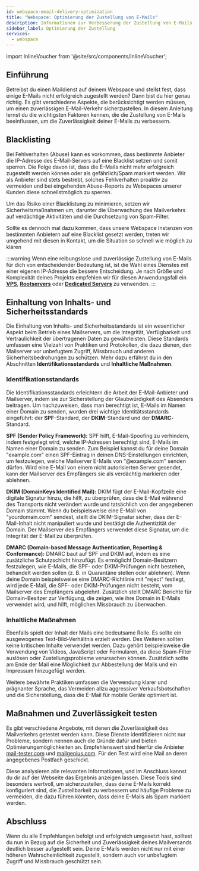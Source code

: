 ```yaml
---
id: webspace-email-delivery-optimization
title: "Webspace: Optimierung der Zustellung von E-Mails"
description: Informationen zur Verbesserung der Zustellung von E-Mails mit einem Webspace von ZAP-Hosting - ZAP-hosting.com Dokumentation
sidebar_label: Optimierung der Zustellung
services:
  - webspace
---
```


import InlineVoucher from '@site/src/components/InlineVoucher';


## Einführung

Betreibst du einen Maildienst auf deinem Webspace und stellst fest, dass einige E-Mails nicht erfolgreich zugestellt werden? Dann bist du hier genau richtig. Es gibt verschiedene Aspekte, die berücksichtigt werden müssen, um einen zuverlässigen E-Mail-Verkehr sicherzustellen. In diesem Anleitung lernst du die wichtigsten Faktoren kennen, die die Zustellung von E-Mails beeinflussen, um die Zuverlässigkeit deiner E-Mails zu verbessern.

<InlineVoucher />

## Blacklisting

Bei Fehlverhalten (Abuse) kann es vorkommen, dass bestimmte Anbieter die IP-Adresse des E-Mail-Servers auf eine Blacklist setzen und somit sperren. Die Folge davon ist, dass die E-Mails nicht mehr erfolgreich zugestellt werden können oder als gefährlich/Spam markiert werden. Wir als Anbieter sind stets bestrebt, solches Fehlverhalten proaktiv zu vermeiden und bei eingehenden Abuse-Reports zu Webspaces unserer Kunden diese schnellstmöglich zu sperren.

Um das Risiko einer Blacklistung zu minimieren, setzen wir Sicherheitsmaßnahmen um, darunter die Überwachung des Mailverkehrs auf verdächtige Aktivitäten und die Durchsetzung von Spam-Filter.

Sollte es dennoch mal dazu kommen, dass unsere Webspace Instanzen von bestimmten Anbietern auf eine Blacklist gesetzt werden, treten wir umgehend mit diesen in Kontakt, um die Situation so schnell wie möglich zu klären

:::warning
Wenn eine reibungslose und zuverlässige Zustellung von E-Mails für dich von entscheidender Bedeutung ist, ist die Wahl eines Dienstes mit einer eigenen IP-Adresse die bessere Entscheidung. Je nach Größe und Komplexität deines Projekts empfehlen wir für diesen Anwendungsfall ein **[VPS](https://zap-hosting.com/de/vserver-mieten)**, **[Rootservers](https://zap-hosting.com/de/rootserver-mieten)** oder **[Dedicated Servers](https://zap-hosting.com/de/dedicated-server-mieten)** zu verwenden.
:::

## Einhaltung von Inhalts- und Sicherheitsstandards

Die Einhaltung von Inhalts- und Sicherheitsstandards ist ein wesentlicher Aspekt beim Betrieb eines Mailservers, um die Integrität, Verfügbarkeit und Vertraulichkeit der übertragenen Daten zu gewährleisten. Diese Standards umfassen eine Vielzahl von Praktiken und Protokollen, die dazu dienen, den Mailserver vor unbefugtem Zugriff, Missbrauch und anderen Sicherheitsbedrohungen zu schützen. Mehr dazu erfährst du in den Abschnitten **Identifikationsstandards** und **Inhaltliche Maßnahmen**.

### Identifikationsstandards

Die Identifikationsstandards erleichtern die Arbeit der E-Mail-Anbieter und Mailserver, indem sie zur Sicherstellung der Glaubwürdigkeit des Absenders beitragen. Um nachzuweisen, dass man berechtigt ist, E-Mails im Namen einer Domain zu senden, wurden drei wichtige Identitätsstandards eingeführt: der **SPF**-Standard, der **DKIM**-Standard und der **DMARC**-Standard.

**SPF (Sender Policy Framework):** SPF hilft, E-Mail-Spoofing zu verhindern, indem festgelegt wird, welche IP-Adressen berechtigt sind, E-Mails im Namen einer Domain zu senden. Zum Beispiel kannst du für deine Domain "example.com" einen SPF-Eintrag in deinen DNS-Einstellungen einrichten, um festzulegen, welche Mailserver E-Mails von "@example.com" senden dürfen. Wird eine E-Mail von einem nicht autorisierten Server gesendet, kann der Mailserver des Empfängers sie als verdächtig markieren oder ablehnen.

**DKIM (DomainKeys Identified Mail):** DKIM fügt der E-Mail-Kopfzeile eine digitale Signatur hinzu, die hilft, zu überprüfen, dass die E-Mail während des Transports nicht verändert wurde und tatsächlich von der angegebenen Domain stammt. Wenn du beispielsweise eine E-Mail von "yourdomain.com" sendest, stellt die DKIM-Signatur sicher, dass der E-Mail-Inhalt nicht manipuliert wurde und bestätigt die Authentizität der Domain. Der Mailserver des Empfängers verwendet diese Signatur, um die Integrität der E-Mail zu überprüfen.

**DMARC (Domain-based Message Authentication, Reporting & Conformance):** DMARC baut auf SPF und DKIM auf, indem es eine zusätzliche Schutzschicht hinzufügt. Es ermöglicht Domain-Besitzern festzulegen, wie E-Mails, die SPF- oder DKIM-Prüfungen nicht bestehen, behandelt werden sollen (z. B. in Quarantäne stellen oder ablehnen). Wenn deine Domain beispielsweise eine DMARC-Richtlinie mit "reject" festlegt, wird jede E-Mail, die SPF- oder DKIM-Prüfungen nicht besteht, vom Mailserver des Empfängers abgelehnt. Zusätzlich stellt DMARC Berichte für Domain-Besitzer zur Verfügung, die zeigen, wie ihre Domain in E-Mails verwendet wird, und hilft, möglichen Missbrauch zu überwachen.

### Inhaltliche Maßnahmen

Ebenfalls spielt der Inhalt der Mails eine bedeutsame Rolle. Es sollte ein ausgewogenes Text-Bild-Verhältnis erzielt werden. Des Weiteren sollten keine kritischen Inhalte verwendet werden. Dazu gehört beispielsweise die Verwendung von Videos, JavaScript oder Formularen, da diese Spam-Filter auslösen oder Zustellungsprobleme verursachen können. Zusätzlich sollte am Ende der Mail eine Möglichkeit zur Abbestellung der Mails und ein Impressum hinzugefügt werden.

Weitere bewährte Praktiken umfassen die Verwendung klarer und prägnanter Sprache, das Vermeiden allzu aggressiver Verkaufsbotschaften und die Sicherstellung, dass die E-Mail für mobile Geräte optimiert ist. 

## Maßnahmen und Zuverlässigkeit testen

Es gibt verschiedene Angebote, mit denen die Zuverlässigkeit des Mailverkehrs getestet werden kann. Diese Dienste identifizieren nicht nur Probleme, sondern nennen auch die Gründe dafür und bieten Optimierungsmöglichkeiten an. Empfehlenswert sind hierfür die Anbieter [mail-tester.com](https://www.mail-tester.com/) und [mailgenius.com](https://www.mailgenius.com/). Für den Test wird eine Mail an deren angegebenes Postfach geschickt.

Diese analysieren alle relevanten Informationen, und im Anschluss kannst du dir auf der Webseite das Ergebnis anzeigen lassen. Diese Tools sind besonders wertvoll, um sicherzustellen, dass deine E-Mails korrekt konfiguriert sind, die Zustellbarkeit zu verbessern und häufige Probleme zu vermeiden, die dazu führen könnten, dass deine E-Mails als Spam markiert werden.

## Abschluss

Wenn du alle Empfehlungen befolgt und erfolgreich umgesetzt hast, solltest du nun in Bezug auf die Sicherheit und Zuverlässigkeit deines Mailversands deutlich besser aufgestellt sein. Deine E-Mails werden nicht nur mit einer höheren Wahrscheinlichkeit zugestellt, sondern auch vor unbefugtem Zugriff und Missbrauch geschützt sein. 
